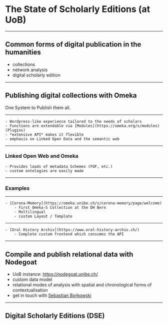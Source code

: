 # The State of Scholarly Editions (at UoB)

---

## Common forms of digital publication in the humanities

- collections
- network analysis
- digital scholarly edition

---

## Publishing digital collections with Omeka

One System to Publish them all.

---

    - Wordpress-like experience tailored to the needs of scholars
    - Functions are extendable via [Modules](https://omeka.org/s/modules) (Plugins)
    - *extensive API* makes it flexible
    - emphasis on Linked Open Data and the semantic web

---

### Linked Open Web and Omeka

    - Provides loads of metadata Schemes (FOF, etc.)
    - custom ontologies are easily made

---

### Examples

---

    - [Corona-Memory](https://omeka.unibe.ch/s/corona-memory/page/welcome)
        - First Omeka-S Collection at the DH Bern
        - Multilingual
        - custom Layout / Template

---

    - [Oral History Archiv](https://www.oral-history-archiv.ch/)
        - Complete custom frontend which consumes the API

<!--
​
* mention mapping to various metadata schemes, custom ontologies and vocabularies, crowd sourcing, countless modules (https://omeka.org/s/modules ; comparable to WP approach but targeted at scholarly projects)
​
* show some UoB examples
​
  -->

---

## Compile and publish relational data with Nodegoat

- UoB instance: https://nodegoat.unibe.ch/
- custom data model
- relational modes of analysis with spatial and chronological forms of contextualisation
- get in touch with [Sebastian Borkowski](mailto:sebastian.borkowski@unibe.ch)
  ​
  <!-- very briefly as this is really Sebastian's area of expertise -->
  ​

---

## Digital Scholarly Editions (DSE)

<!-- workflows (manual, automated), data models and formats, presentation methods, also mention Geovistory and DaSCH -->
